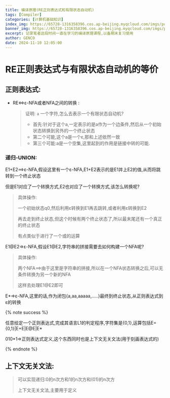 ```yaml
---
title: 编译原理(RE正则表达式和有限状态自动机)
tags: [Compiler]
categories: [计算机基础知识]
index_img: https://65728-1316358396.cos.ap-beijing.myqcloud.com/imgs/postUse/202410240120764.webp?imageSlim
banner_img: https://65728-1316358396.cos.ap-beijing.myqcloud.com/imgs/postUse/202410240120764.webp?imageSlim
excerpt: 记录笔者这段时间一直在学习的编译原理课程,以备期末复习使用
author: GENCO
date: 2024-11-10 12:05:00
---
```





# RE正则表达式与有限状态自动机的等价

## 正则表达式:

+ RE<=>ε-NFA或者NFA之间的转换 :

  > 证明: `a` 一个字符,怎么去表示一个有限状态自动机?
  >
  > + 首先:针对于这个a,一定表示的是a作为一个边条件,然后从一个初始状态转换到另外的一个终止状态
  > + 第二个可能,这个a是一个ε,那和上述依然一致
  > + 第三个可能:a是一个空集,这里起到的作用是链接中转的可能.

### 递归-UNION:

E1+E2==>ε-NFA,假设这里有一个ε-NFA,E1+E2表示的是E1并上E2的值,从而将跳转到一个终止状态

但是E1对应了一个转换方式,E2也对应了一个转换方式,该怎么转换呢?

> 具体操作:
>
> 一个初始状态q0,然后利用ε转换到E1再去跳转,或者利用ε转换到E2
>
> 再去走到终止状态,但这个时候有两个终止状态了,所以最末尾还有一个真正的终止状态
>
> 有点类似于进行了一个或的运算
>
> 

 E1@E2=>ε-NFA,假设E1@E2,字符串的拼接需要去如何构建一个NFA呢?

> 具体操作:
>
> 两个NFA==>由于这里是字符串的拼接,所以在一个NFA状态转换之后,可以无条件转换为另一个新的NFA
>
> 这样去处理E1@E2即可

E*=>ε-NFA,这里的话,作为闭包{a,aa,aaaaa,.....}最终到终止状态,从正则表达式到ε的转换





{% note success %}

任意给定一个正则表达式,完成其语言L1的判定程序,字符集是{0,1},运算包括E={0,1}|E+E|E@E|E*

010*1=>正则表达式定义,这个东西同时也是上下文无关文法(用于刻画表达式的)

{% endnote %}




## 上下文无关文法:

> 可以实现递归:0的n次方和1的n次方和(01)的n次方
>
> 上下文无关文法,主要用于定义





